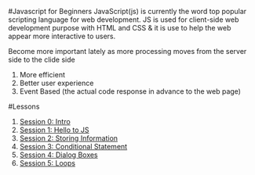 #Javascript for Beginners
JavaScript(js) is currently the word top popular scripting language for web development. JS is used for client-side web development purpose with HTML and CSS & it is use to help the web appear more interactive to users.

Become more important lately as more processing moves from the server side to the clide side 
1. More efficient 
2. Better user experience 
3. Event Based (the actual code response in advance to the web page)

#Lessons
1. [Session 0: Intro](https://github.com/yclim95/JavaScript-for-Beginners/tree/master/session0_intro_to_js)
2. [Session 1: Hello to JS](https://github.com/yclim95/JavaScript-for-Beginners/tree/master/session1_hello_js)
3. [Session 2: Storing Information](https://github.com/yclim95/JavaScript-for-Beginners/tree/master/session2_storing_informations)
4. [Session 3: Conditional Statement](https://github.com/yclim95/JavaScript-for-Beginners/tree/master/session3_conditional_statements)
5. [Session 4: Dialog Boxes](https://github.com/yclim95/JavaScript-for-Beginners/tree/master/session4_dialog_boxes)
6. [Session 5: Loops](https://github.com/yclim95/JavaScript-for-Beginners/tree/master/session5_loops)